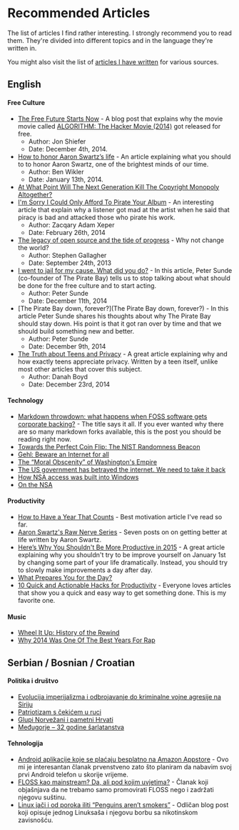 # Recommended Articles

The list of articles I find rather interesting. I strongly recommend you to read them. They're divided into different topics and in the language they're written in.

You might also visit the list of [articles I have written](https://github.com/aleksandar-todorovic/https://github.com/aleksandar-todorovic/published-papers-and-articles/#my-published-papers) for various sources.

## English

#### Free Culture

* [The Free Future Starts Now](http://www.brandxindustries.com/blog/2014/12/4/the-free-future-starts-now) - A blog post that explains why the movie movie called [ALGORITHM: The Hacker Movie (2014)](https://www.youtube.com/watch?v=6qpudAhYhpc) got released for free.
  * Author: Jon Shiefer
  * Date: December 4th, 2014.
* [How to honor Aaron Swartz’s life](https://medium.com/sample-collection/how-to-honor-aaron-swartz-33a2ae09598a) - An article explaining what you should to to honor Aaron Swartz, one of the brightest minds of our time.
  * Author: Ben Wikler
  * Date: January 13th, 2014.
* [At What Point Will The Next Generation Kill The Copyright Monopoly Altogether?](http://torrentfreak.com/kill-the-copyright-monopoly-altogether-130915/)
* [I'm Sorry I Could Only Afford To Pirate Your Album](http://falkvinge.net/2013/02/26/im-sorry-i-could-only-afford-to-pirate-your-album/) - An interesting article that explain why a listener got mad at the artist when he said that piracy is bad and attacked those who pirate his work.
  * Author: Zacqary Adam Xeper
  * Date: February 26th, 2014
* [The legacy of open source and the tide of progress](https://opensource.com/life/13/9/legacy-open-source-tide-progress) - Why not change the world?
  * Author: Stephen Gallagher
  * Date: September 24th, 2013
* [I went to jail for my cause. What did you do?](http://www.wired.co.uk/news/archive/2014-12/11/peter-sunde) - In this article, Peter Sunde (co-founder of The Pirate Bay) tells us to stop talking about what should be done for the free culture and to start acting.
  * Author: Peter Sunde
  * Date: December 11th, 2014
* [The Pirate Bay down, forever?](The Pirate Bay down, forever?) - In this article Peter Sunde shares his thoughts about why The Pirate Bay should stay down. His point is that it got ran over by time and that we should build something new and better.
  * Author: Peter Sunde
  * Date: December 9th, 2014
* [The Truth about Teens and Privacy](https://medium.com/backchannel/the-truth-about-teens-and-privacy-988aee14a203) - A great article explaining why and how exactly teens appreciate privacy. Written by a teen itself, unlike most other articles that cover this subject.
  * Author: Danah Boyd
  * Date: December 23rd, 2014

#### Technology

* [Markdown throwdown: what happens when FOSS software gets corporate backing?](http://arstechnica.com/information-technology/2014/10/markdown-throwdown-what-happens-when-foss-software-gets-corporate-backing/) - The title says it all. If you ever wanted why there are so many markdown forks available, this is the post you should be reading right now.
* [Towards the Perfect Coin Flip: The NIST Randomness Beacon](http://hackaday.com/2014/12/19/nist-randomness-beacon/)
* [Gehl: Beware an Internet for all](http://www.sltrib.com/sltrib/opinion/56764743-82/internet-connected-facebook-google.html.csp)
* [The “Moral Obscenity” of Washington's Empire](http://www.lewrockwell.com/lrc-blog/the-moral-obscenity-of-washingtons-empire/)
* [The US government has betrayed the internet. We need to take it back](http://www.theguardian.com/commentisfree/2013/sep/05/government-betrayed-internet-nsa-spying)
* [How NSA access was built into Windows](http://www.heise.de/tp/artikel/5/5263/1.html)
* [On the NSA](http://blog.cryptographyengineering.com/2013/09/on-nsa.html)

#### Productivity

* [How to Have a Year That Counts](https://medium.com/bad-words/how-to-have-a-year-that-counts-ee7e8d196b48) - Best motivation article I've read so far.
* [Aaron Swartz's Raw Nerve Series](http://www.aaronsw.com/weblog/rawnerve) - Seven posts on on getting better at life written by Aaron Swartz.
* [Here’s Why You Shouldn't Be More Productive in 2015](https://www.linkedin.com/pulse/heres-why-you-shouldnt-more-tim-metz) - A great article explaining why you shouldn't try to be improve yourself on January 1st by changing some part of your life dramatically. Instead, you should try to slowly make improvements a day after day.
* [What Prepares You for the Day?](https://medium.com/medium-writing-prompts/what-prepares-you-for-the-day-569939b9525e?recommendNoteId=25b55eba3065)
* [10 Quick and Actionable Hacks for Productivity](http://blog.notesmartly.com/10-quick-and-actionable-tips-for-productivity/) - Everyone loves articles that show you a quick and easy way to get something done. This is my favorite one.

#### Music

* [Wheel It Up: History of the Rewind](https://medium.com/cuepoint/wheel-it-up-history-of-the-rewind-21fdcff243d9)
* [Why 2014 Was One Of The Best Years For Rap](https://medium.com/cuepoint/why-2014-was-one-of-the-best-years-for-rap-40ecab5b0ecf)

## Serbian / Bosnian / Croatian

#### Politika i društvo

* [Evolucija imperijalizma i odbrojavanje do kriminalne vojne agresije na Siriju](http://www.advance.hr/vijesti/evolucija-imperijalizma-i-odbrojavanje-do-kriminalne-vojne-agresije-na-siriju/)
* [Patriotizam s čekićem u ruci](http://www.slobodnadalmacija.hr/Hrvatska/tabid/66/articleType/ArticleView/articleId/220498/Default.aspx)
* [Glupi Norvežani i pametni Hrvati](http://www.slobodnadalmacija.hr/Hrvatska/tabid/66/articleType/ArticleView/articleId/222380/Default.aspx)
* [Međugorje – 32 godine šarlatanstva](http://tacno.net/novosti/medugorje-32-godina-sarlatanstva/)

#### Tehnologija

* [Android aplikacije koje se plaćaju besplatno na Amazon Appstore](http://kompjuteras.com/android-aplikacije-koje-se-placaju-besplatno-na-amazon-appstore/) - Ovo mi je interesantan članak prvenstveno zato što planiram da nabavim svoj prvi Android telefon u skorije vrijeme.
* [FLOSS kao mainstream? Da, ali pod kojim uvjetima?](http://www.linuxzasve.com/floss-kao-mainstream-da-ali-pod-kojim-uvjetima) - Članak koji objašnjava da ne trebamo samo promovirati FLOSS nego i zadržati njegovu suštinu.
* [Linux jači i od poroka iliti “Penguins aren’t smokers”](http://www.linuxzasve.com/linux-jaci-i-od-poroka-iliti-penguins-arent-smokers) - Odličan blog post koji opisuje jednog Linuksaša i njegovu borbu sa nikotinskom zavisnošću.

